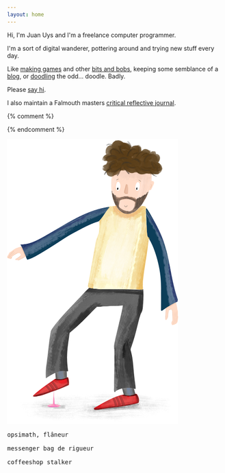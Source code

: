 ```yaml
---
layout: home
---
```



Hi, I'm Juan Uys and I'm a freelance computer programmer.

I'm a sort of digital wanderer, pottering around and trying new stuff every day.

Like [making games](games) and other [bits and bobs](made), keeping some semblance of a [blog](blog), or [doodling](doodles) the odd... doodle. <span class="hide-somewhat">Badly.</span>

Please [say hi](about).

I also maintain a Falmouth masters [critical reflective journal](masters).

{% comment %}
<!-- ![Life is... stepping in gum. On a hot day.](/assets/doodles/original/2020-06-17-me.png) -->
<!-- <img src="/assets/index/2020-06-17-me.png" alt="Life is... stepping in gum. On a hot day." width="400"/> -->
{% endcomment %}

![Life is... stepping in gum. On a hot day.](/assets/index/2020-06-17-me.png)


<pre>
opsimath, flâneur

messenger bag de rigueur

coffeeshop stalker
</pre>
